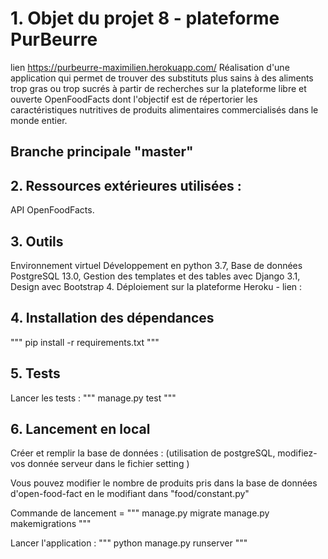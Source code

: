 # 1. Objet du projet 8 - plateforme PurBeurre
lien https://purbeurre-maximilien.herokuapp.com/
Réalisation d'une application qui permet de trouver des substituts plus sains à des aliments trop gras ou trop sucrés à partir de recherches sur la plateforme libre et ouverte OpenFoodFacts dont l'objectif est de répertorier les caractéristiques nutritives de produits alimentaires commercialisés dans le monde entier.

## Branche principale "master"

## 2. Ressources extérieures utilisées :
API OpenFoodFacts.

## 3. Outils
Environnement virtuel
Développement en python 3.7,
Base de données PostgreSQL 13.0,
Gestion des templates et des tables avec Django 3.1,
Design avec Bootstrap 4.
Déploiement sur la plateforme Heroku - lien :

## 4. Installation des dépendances
"""
pip install -r requirements.txt
"""

## 5. Tests
Lancer les tests :
"""
manage.py test
"""

## 6. Lancement en local
Créer et remplir la base de données :
(utilisation de postgreSQL, modifiez-vos donnée serveur dans le fichier setting )

Vous pouvez modifier le nombre de produits pris dans la base de données
d'open-food-fact en le modifiant dans "food/constant.py"


Commande de lancement =
"""
manage.py migrate
manage.py makemigrations
"""

Lancer l'application :
"""
python manage.py runserver
"""